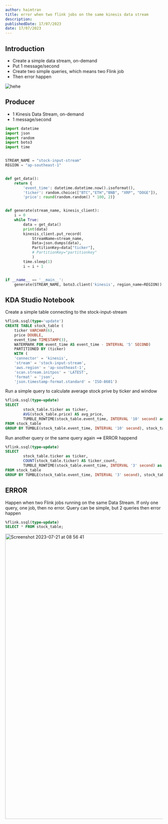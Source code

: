 ```yaml
---
author: haimtran
title: error when two flink jobs on the same kinesis data stream
description:
publishedDate: 17/07/2023
date: 17/07/2023
---
```


## Introduction

- Create a simple data stream, on-demand
- Put 1 message/second
- Create two simple queries, which means two Flink job
- Then error happen

![hehe](https://github.com/cdk-entest/aws-kinesis-notebook/assets/20411077/240bffc7-d98e-4354-bde4-7ce9e845f7b7)


## Producer

- 1 Kinesis Data Stream, on-demand
- 1 message/second

```py
import datetime
import json
import random
import boto3
import time


STREAM_NAME = "stock-input-stream"
REGION = "ap-southeast-1"


def get_data():
    return {
        'event_time': datetime.datetime.now().isoformat(),
        'ticker': random.choice(["BTC","ETH","BNB", "XRP", "DOGE"]),
        'price': round(random.random() * 100, 2)}


def generate(stream_name, kinesis_client):
    i = 0
    while True:
        data = get_data()
        print(data)
        kinesis_client.put_record(
            StreamName=stream_name,
            Data=json.dumps(data),
            PartitionKey=data["ticker"],
            # PartitionKey="partitionkey"
            )
        time.sleep(1)
        i = i + 1


if __name__ == '__main__':
    generate(STREAM_NAME, boto3.client('kinesis', region_name=REGION))
```

## KDA Studio Notebook

Create a simple table connecting to the stock-input-stream

```sql
%flink.ssql(type='update')
CREATE TABLE stock_table (
    ticker VARCHAR(6),
    price DOUBLE,
    event_time TIMESTAMP(3),
    WATERMARK FOR event_time AS event_time - INTERVAL '5' SECOND)
    PARTITIONED BY (ticker)
    WITH (
    'connector' = 'kinesis',
    'stream' = 'stock-input-stream',
    'aws.region' = 'ap-southeast-1',
    'scan.stream.initpos' = 'LATEST',
    'format' = 'json',
    'json.timestamp-format.standard' = 'ISO-8601')
```

Run a simple query to calculate average stock prive by ticker and window

```sql
%flink.ssql(type=update)
SELECT
        stock_table.ticker as ticker,
        AVG(stock_table.price) AS avg_price,
        TUMBLE_ROWTIME(stock_table.event_time, INTERVAL '10' second) as time_event
FROM stock_table
GROUP BY TUMBLE(stock_table.event_time, INTERVAL '10' second), stock_table.ticker;
```

Run another query or the same query again ==> ERROR happend

```sql
%flink.ssql(type=update)
SELECT
        stock_table.ticker as ticker,
        COUNT(stock_table.ticker) AS ticker_count,
        TUMBLE_ROWTIME(stock_table.event_time, INTERVAL '3' second) as time_event
FROM stock_table
GROUP BY TUMBLE(stock_table.event_time, INTERVAL '3' second), stock_table.ticker;
```

## ERROR

Happen when two Flink jobs running on the same Data Stream. If only one query, one job, then no error. Query can be simple, but 2 queries then error happen

```sql
%flink.ssql(type=update)
SELECT * FROM stock_table;
```
<img width="913" alt="Screenshot 2023-07-21 at 08 56 41" src="https://github.com/cdk-entest/aws-kinesis-notebook/assets/20411077/17b5e7ee-5f8a-49fb-9ac4-400e3891ba65">


